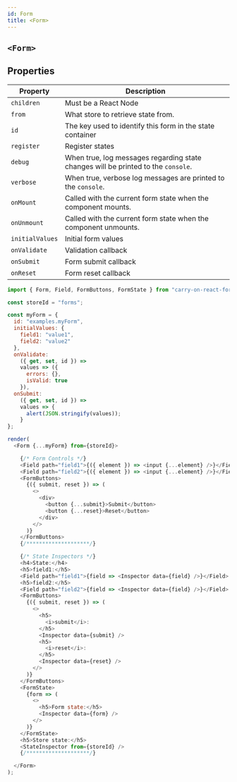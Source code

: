 ```yaml
---
id: Form
title: <Form>
---
```


## `<Form>`

## Properties

| Property        | Description                                                                       |
| --------------- | --------------------------------------------------------------------------------- |
| `children`      | Must be a React Node                                                              |
| `from`          | What store to retrieve state from.                                                |
| `id`            | The key used to identify this form in the state container                         |
| `register`      | Register states                                                                   |
| `debug`         | When true, log messages regarding state changes will be printed to the `console`. |
| `verbose`       | When true, verbose log messages are printed to the `console`.                     |
| `onMount`       | Called with the current form state when the component mounts.                     |
| `onUnmount`     | Called with the current form state when the component unmounts.                   |
| `initialValues` | Initial form values                                                               |
| `onValidate`    | Validation callback                                                               |
| `onSubmit`      | Form submit callback                                                              |
| `onReset`       | Form reset callback                                                               |

```js live noInline
import { Form, Field, FormButtons, FormState } from "carry-on-react-forms";

const storeId = "forms";

const myForm = {
  id: "examples.myForm",
  initialValues: {
    field1: "value1",
    field2: "value2"
  },
  onValidate:
    ({ get, set, id }) =>
    values => ({
      errors: {},
      isValid: true
    }),
  onSubmit:
    ({ get, set, id }) =>
    values => {
      alert(JSON.stringify(values));
    }
};

render(
  <Form {...myForm} from={storeId}>

    {/* Form Controls */}
    <Field path="field1">{({ element }) => <input {...element} />}</Field>
    <Field path="field2">{({ element }) => <input {...element} />}</Field>
    <FormButtons>
      {({ submit, reset }) => (
        <>
          <div>
            <button {...submit}>Submit</button>
            <button {...reset}>Reset</button>
          </div>
        </>
      )}
    </FormButtons>
    {/********************/}

    {/* State Inspectors */}
    <h4>State:</h4>
    <h5>field1:</h5>
    <Field path="field1">{field => <Inspector data={field} />}</Field>
    <h5>field2:</h5>
    <Field path="field2">{field => <Inspector data={field} />}</Field>
    <FormButtons>
      {({ submit, reset }) => (
        <>
          <h5>
            <i>submit</i>:
          </h5>
          <Inspector data={submit} />
          <h5>
            <i>reset</i>:
          </h5>
          <Inspector data={reset} />
        </>
      )}
    </FormButtons>
    <FormState>
      {form => (
        <>
          <h5>Form state:</h5>
          <Inspector data={form} />
        </>
      )}
    </FormState>
    <h5>Store state:</h5>
    <StateInspector from={storeId} />
    {/********************/}

  </Form>
);
```
